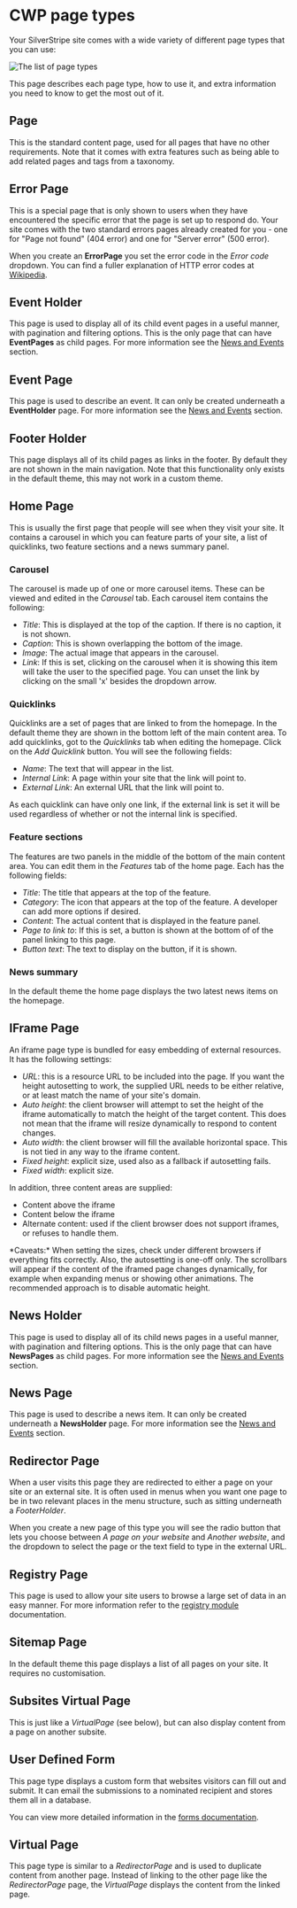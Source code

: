 # CWP page types

Your SilverStripe site comes with a wide variety of different page types that you can use:

![The list of page types](_images/page-types.jpg)

This page describes each page type, how to use it, and extra information you need to know to get the most out of
it.

## Page

This is the standard content page, used for all pages that have no other requirements. Note that it comes with extra
features such as being able to add related pages and tags from a taxonomy.

## Error Page

This is a special page that is only shown to users when they have encountered the specific error that the page is set
up to respond do. Your site comes with the two standard errors pages already created for you - one for "Page not found"
(404 error) and one for "Server error" (500 error).

When you create an **ErrorPage** you set the error code in the *Error code* dropdown. You can find a fuller explanation
of HTTP error codes at [Wikipedia](http://en.wikipedia.org/wiki/List_of_HTTP_status_codes).

## Event Holder

This page is used to display all of its child event pages in a useful manner, with pagination and filtering options.
This is the only page that can have **EventPages** as child pages. For more information see the
[News and Events](news_and_events) section.

## Event Page

This page is used to describe an event. It can only be created underneath a **EventHolder** page. For more information
see the [News and Events](news_and_events) section.

## Footer Holder

This page displays all of its child pages as links in the footer. By default they are not shown in the main navigation.
Note that this functionality only exists in the default theme, this may not work in a custom theme.

## Home Page

This is usually the first page that people will see when they visit your site. It contains a carousel in which you can
feature parts of your site, a list of quicklinks, two feature sections and a news summary panel.

### Carousel

The carousel is made up of one or more carousel items. These can be viewed and edited in the *Carousel* tab. Each
carousel item contains the following:

 * *Title*: This is displayed at the top of the caption. If there is no caption, it is not shown.
 * *Caption*: This is shown overlapping the bottom of the image.
 * *Image*: The actual image that appears in the carousel.
 * *Link*: If this is set, clicking on the carousel when it is showing this item will take the user to the specified
page. You can unset the link by clicking on the small 'x' besides the dropdown arrow.

### Quicklinks

Quicklinks are a set of pages that are linked to from the homepage. In the default theme they are shown in the bottom
left of the main content area. To add quicklinks, got to the *Quicklinks* tab when editing the homepage. Click on the
*Add Quicklink* button. You will see the following fields:

 * *Name*: The text that will appear in the list.
 * *Internal Link*: A page within your site that the link will point to.
 * *External Link*: An external URL that the link will point to.

As each quicklink can have only one link, if the external link is set it will be used regardless of whether or not the
internal link is specified.

### Feature sections

The features are two panels in the middle of the bottom of the main content area. You can edit them in the *Features*
tab of the home page. Each has the following fields:

 * *Title*: The title that appears at the top of the feature.
 * *Category*: The icon that appears at the top of the feature. A developer can add more options if desired.
 * *Content*: The actual content that is displayed in the feature panel.
 * *Page to link to*: If this is set, a button is shown at the bottom of of the panel linking to this page.
 * *Button text*: The text to display on the button, if it is shown.

### News summary

In the default theme the home page displays the two latest news items on the homepage.

## IFrame Page

An iframe page type is bundled for easy embedding of external resources. It has the following settings:

* *URL*: this is a resource URL to be included into the page. If you want the height autosetting to work, the supplied
URL needs to be either relative, or at least match the name of your site's domain.
* *Auto height*: the client browser will attempt to set the height of the iframe automatically to match the height of
the target content. This does not mean that the iframe will resize dynamically to respond to content changes.
* *Auto width*: the client browser will fill the available horizontal space. This is not tied in any way to the iframe
content.
* *Fixed height*: explicit size, used also as a fallback if autosetting fails.
* *Fixed width*: explicit size.

In addition, three content areas are supplied:

* Content above the iframe
* Content below the iframe
* Alternate content: used if the client browser does not support iframes, or refuses to handle them.

<div class="notice" markdown='1'>
*Caveats:* When setting the sizes, check under different browsers if everything fits correctly. Also, the autosetting
is one-off only. The scrollbars will appear if the content of the iframed page changes dynamically, for example when
expanding menus or showing other animations. The recommended approach is to disable automatic height.
</div>

## News Holder

This page is used to display all of its child news pages in a useful manner, with pagination and filtering options.
This is the only page that can have **NewsPages** as child pages. For more information see the
[News and Events](news_and_events) section.

## News Page

This page is used to describe a news item. It can only be created underneath a **NewsHolder** page. For more
information see the [News and Events](news_and_events) section.

## Redirector Page

When a user visits this page they are redirected to either a page on your site or an external site. It is often used in
menus when you want one page to be in two relevant places in the menu structure, such as sitting underneath a
*FooterHolder*.

When you create a new page of this type you will see the radio button that lets you choose between *A page on your
website* and *Another website*, and the dropdown to select the page or the text field to type in the external URL.

## Registry Page

This page is used to allow your site users to browse a large set of data in an easy manner. For more information refer
to the [registry module](../../../registry/en) documentation.

## Sitemap Page

In the default theme this page displays a list of all pages on your site. It requires no customisation.

## Subsites Virtual Page

This is just like a *VirtualPage* (see below), but can also display content from a page on another subsite.

## User Defined Form

This page type displays a custom form that websites visitors can fill out and submit. It can email the submissions to
a nominated recipient and stores them all in a database.

You can view more detailed information in the
[forms documentation](http://userhelp.silverstripe.org/for-website-content-editors/forms/).

## Virtual Page

This page type is similar to a *RedirectorPage* and is used to duplicate content from another page. Instead of
linking to the other page like the *RedirectorPage* page, the *VirtualPage* displays the content from the linked page.